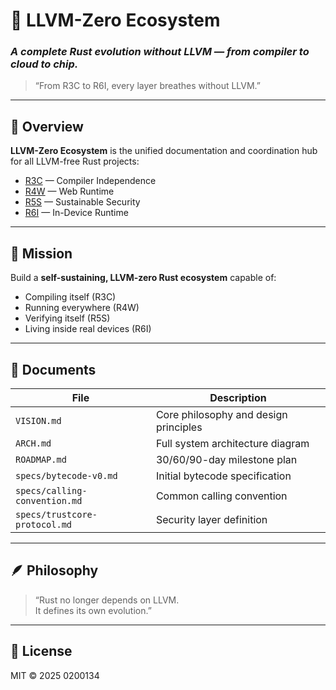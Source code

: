 # 🧩 LLVM-Zero Ecosystem  
### *A complete Rust evolution without LLVM — from compiler to cloud to chip.*

> “From R3C to R6I, every layer breathes without LLVM.”

---

## 🧭 Overview
**LLVM-Zero Ecosystem** is the unified documentation and coordination hub  
for all LLVM-free Rust projects:

- [R3C](https://github.com/0200134/r3c) — Compiler Independence  
- [R4W](https://github.com/0200134/R4W) — Web Runtime  
- [R5S](https://github.com/0200134/R5S) — Sustainable Security  
- [R6I](https://github.com/0200134/R6I) — In-Device Runtime  

---

## 🧱 Mission
Build a **self-sustaining, LLVM-zero Rust ecosystem** capable of:
- Compiling itself (R3C)  
- Running everywhere (R4W)  
- Verifying itself (R5S)  
- Living inside real devices (R6I)

---

## 📘 Documents
| File | Description |
|------|--------------|
| `VISION.md` | Core philosophy and design principles |
| `ARCH.md` | Full system architecture diagram |
| `ROADMAP.md` | 30/60/90-day milestone plan |
| `specs/bytecode-v0.md` | Initial bytecode specification |
| `specs/calling-convention.md` | Common calling convention |
| `specs/trustcore-protocol.md` | Security layer definition |

---

## 🪶 Philosophy
> “Rust no longer depends on LLVM.  
> It defines its own evolution.”

---

## 📜 License
MIT © 2025 0200134

